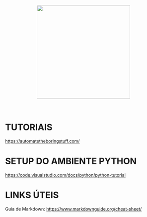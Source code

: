 <h1 align="center">
<img src="https://raw.githubusercontent.com/numpy/numpy/main/branding/logo/primary/numpylogo.svg" width="300">
</h1><br>

# TUTORIAIS

https://automatetheboringstuff.com/


# SETUP DO AMBIENTE PYTHON

https://code.visualstudio.com/docs/python/python-tutorial


# LINKS ÚTEIS

Guia de Markdown: https://www.markdownguide.org/cheat-sheet/

